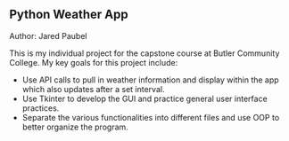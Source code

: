 ## Python Weather App
Author: Jared Paubel

This is my individual project for the capstone course at Butler Community College. My key goals for this project include:
* Use API calls to pull in weather information and display within the app which also updates after a set interval.
* Use Tkinter to develop the GUI and practice general user interface practices.
* Separate the various functionalities into different files and use OOP to better organize the program.
